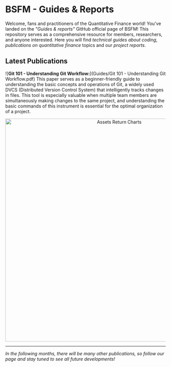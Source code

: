 # BSFM - Guides & Reports
Welcome, fans and practitioners of the Quantitative Finance world! You've landed on the _"Guides & reports"_ GitHub official page of BSFM! 
This repository serves as a comprehensive resource for members, researchers, and anyone interested. Here you will find _technical guides about coding_, _publications on quantitative finance_ topics and our _project reports_.

## Latest Publications
![**Git 101 - Understanding Git Workflow:**](Guides/Git 101 - Understanding Git Workflow.pdf) This paper serves as a beginner-friendly guide to understanding the basic concepts and operations of Git, a widely used DVCS (Distributed Version Control System) that intelligently tracks changes in files. This tool is especially valuable when multiple team members are simultaneously making changes to the same project, and understanding the basic commands of this instrument is essential for the optimal organization of a project.

<p align="center">
  <img src="Guides/_Covers/Git 101 - Understanding Git Workflow.pdf - Cover.png" alt = "Assets Return Charts" width="700px">
</p>

---
_In the following months, there will be many other publications, so follow our page and stay tuned to see all future developments!_
